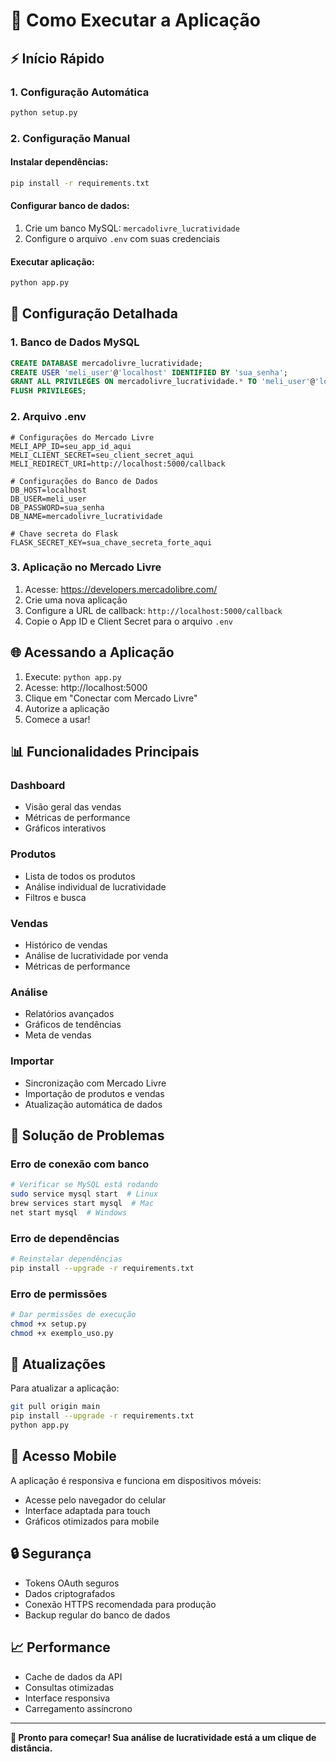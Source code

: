 # 🚀 Como Executar a Aplicação

## ⚡ Início Rápido

### 1. Configuração Automática
```bash
python setup.py
```

### 2. Configuração Manual

#### Instalar dependências:
```bash
pip install -r requirements.txt
```

#### Configurar banco de dados:
1. Crie um banco MySQL: `mercadolivre_lucratividade`
2. Configure o arquivo `.env` com suas credenciais

#### Executar aplicação:
```bash
python app.py
```

## 🔧 Configuração Detalhada

### 1. Banco de Dados MySQL

```sql
CREATE DATABASE mercadolivre_lucratividade;
CREATE USER 'meli_user'@'localhost' IDENTIFIED BY 'sua_senha';
GRANT ALL PRIVILEGES ON mercadolivre_lucratividade.* TO 'meli_user'@'localhost';
FLUSH PRIVILEGES;
```

### 2. Arquivo .env

```env
# Configurações do Mercado Livre
MELI_APP_ID=seu_app_id_aqui
MELI_CLIENT_SECRET=seu_client_secret_aqui
MELI_REDIRECT_URI=http://localhost:5000/callback

# Configurações do Banco de Dados
DB_HOST=localhost
DB_USER=meli_user
DB_PASSWORD=sua_senha
DB_NAME=mercadolivre_lucratividade

# Chave secreta do Flask
FLASK_SECRET_KEY=sua_chave_secreta_forte_aqui
```

### 3. Aplicação no Mercado Livre

1. Acesse: https://developers.mercadolibre.com/
2. Crie uma nova aplicação
3. Configure a URL de callback: `http://localhost:5000/callback`
4. Copie o App ID e Client Secret para o arquivo `.env`

## 🌐 Acessando a Aplicação

1. Execute: `python app.py`
2. Acesse: http://localhost:5000
3. Clique em "Conectar com Mercado Livre"
4. Autorize a aplicação
5. Comece a usar!

## 📊 Funcionalidades Principais

### Dashboard
- Visão geral das vendas
- Métricas de performance
- Gráficos interativos

### Produtos
- Lista de todos os produtos
- Análise individual de lucratividade
- Filtros e busca

### Vendas
- Histórico de vendas
- Análise de lucratividade por venda
- Métricas de performance

### Análise
- Relatórios avançados
- Gráficos de tendências
- Meta de vendas

### Importar
- Sincronização com Mercado Livre
- Importação de produtos e vendas
- Atualização automática de dados

## 🐛 Solução de Problemas

### Erro de conexão com banco
```bash
# Verificar se MySQL está rodando
sudo service mysql start  # Linux
brew services start mysql  # Mac
net start mysql  # Windows
```

### Erro de dependências
```bash
# Reinstalar dependências
pip install --upgrade -r requirements.txt
```

### Erro de permissões
```bash
# Dar permissões de execução
chmod +x setup.py
chmod +x exemplo_uso.py
```

## 🔄 Atualizações

Para atualizar a aplicação:
```bash
git pull origin main
pip install --upgrade -r requirements.txt
python app.py
```

## 📱 Acesso Mobile

A aplicação é responsiva e funciona em dispositivos móveis:
- Acesse pelo navegador do celular
- Interface adaptada para touch
- Gráficos otimizados para mobile

## 🔒 Segurança

- Tokens OAuth seguros
- Dados criptografados
- Conexão HTTPS recomendada para produção
- Backup regular do banco de dados

## 📈 Performance

- Cache de dados da API
- Consultas otimizadas
- Interface responsiva
- Carregamento assíncrono

---

**🎯 Pronto para começar! Sua análise de lucratividade está a um clique de distância.**
